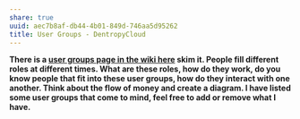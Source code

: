 ```yaml
---
share: true
uuid: aec7b8af-db44-4b01-849d-746aa5d95262
title: User Groups - DentropyCloud
---
```

**There is a [user groups page in the wiki here](https://web.archive.org/web/20220426152016/https://deseng.ryerson.ca/dokuwiki/design:user_group) skim it. People fill different roles at different times. What are these roles, how do they work, do you know people that fit into these user groups, how do they interact with one another. Think about the flow of money and create a diagram. I have listed some user groups that come to mind, feel free to add or remove what I have.**

